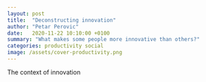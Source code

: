```yaml
---
layout: post
title:  "Deconstructing innovation"
author: "Petar Perovic"
date:   2020-11-22 10:10:00 +0100
summary: "What makes some people more innovative than others?"
categories: productivity social
image: /assets/cover-productivity.png
---
```


The context of innovation